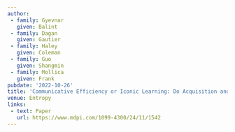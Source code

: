 ```yaml
---
author:
 - family: Gyevnar
   given: Balint
 - family: Dagan
   given: Gautier
 - family: Haley
   given: Coleman
 - family: Guo
   given: Shangmin
 - family: Mollica
   given: Frank
pubdate: '2022-10-26'
title: 'Communicative Efficiency or Iconic Learning: Do Acquisition and Communicative Pressures Interact to Shape Colour- Naming Systems?'
venue: Entropy
links:
 - text: Paper
   url: https://www.mdpi.com/1099-4300/24/11/1542
---
```

